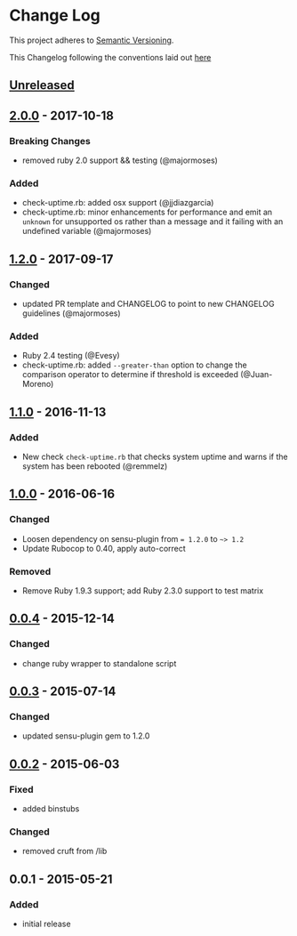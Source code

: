 # Change Log
This project adheres to [Semantic Versioning](http://semver.org/).

This Changelog following the conventions laid out [here](https://github.com/sensu-plugins/community/blob/master/HOW_WE_CHANGELOG.md)

## [Unreleased]

## [2.0.0] - 2017-10-18
### Breaking Changes
- removed ruby 2.0 support && testing (@majormoses)

### Added
- check-uptime.rb: added osx support (@jjdiazgarcia)
- check-uptime.rb: minor enhancements for performance and emit an `unknown` for unsupported os rather than a message and it failing with an undefined variable (@majormoses)

## [1.2.0] - 2017-09-17
### Changed
- updated PR template and CHANGELOG to point to new CHANGELOG guidelines (@majormoses)

### Added
- Ruby 2.4 testing (@Evesy)
- check-uptime.rb: added `--greater-than` option to change the comparison operator to determine if threshold is exceeded (@Juan-Moreno)

## [1.1.0] - 2016-11-13
### Added
- New check `check-uptime.rb` that checks system uptime and warns if the system has been rebooted (@remmelz)

## [1.0.0] - 2016-06-16
### Changed
- Loosen dependency on sensu-plugin from `= 1.2.0` to `~> 1.2`
- Update Rubocop to 0.40, apply auto-correct

### Removed
- Remove Ruby 1.9.3 support; add Ruby 2.3.0 support to test matrix

## [0.0.4] - 2015-12-14
### Changed
- change ruby wrapper to standalone script

## [0.0.3] - 2015-07-14
### Changed
- updated sensu-plugin gem to 1.2.0

## [0.0.2] - 2015-06-03
### Fixed
- added binstubs

### Changed
- removed cruft from /lib

## 0.0.1 - 2015-05-21
### Added
- initial release

[Unreleased]: https://github.com/sensu-plugins/sensu-plugins-uptime-checks/compare/2.0.0...HEAD
[2.0.0]: https://github.com/sensu-plugins/sensu-plugins-uptime-checks/compare/1.2.0...2.0.0
[1.2.0]: https://github.com/sensu-plugins/sensu-plugins-uptime-checks/compare/1.1.0...1.2.0
[1.1.0]: https://github.com/sensu-plugins/sensu-plugins-uptime-checks/compare/1.0.0...1.1.0
[1.0.0]: https://github.com/sensu-plugins/sensu-plugins-uptime-checks/compare/0.0.4...1.0.0
[0.0.4]: https://github.com/sensu-plugins/sensu-plugins-uptime-checks/compare/0.0.3...0.0.4
[0.0.3]: https://github.com/sensu-plugins/sensu-plugins-uptime-checks/compare/0.0.2...0.0.3
[0.0.2]: https://github.com/sensu-plugins/sensu-plugins-uptime-checks/compare/0.0.1...0.0.2
